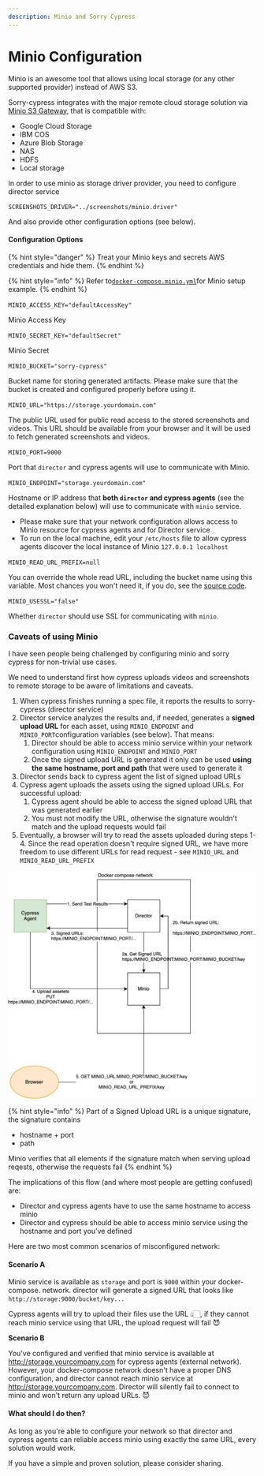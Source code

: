 ```yaml
---
description: Minio and Sorry Cypress
---
```


# Minio Configuration

Minio is an awesome tool that allows using local storage \(or any other supported provider\) instead of AWS S3.  

Sorry-cypress integrates with the major remote cloud storage solution via [Minio S3 Gateway](https://docs.min.io/docs/minio-gateway-for-s3.html), that is compatible with:

* Google Cloud Storage
* IBM COS
* Azure Blob Storage
* NAS
* HDFS
* Local storage

In order to use minio as storage driver provider, you need to configure director service 

```text
SCREENSHOTS_DRIVER="../screenshots/minio.driver"
```

And also provide other configuration options \(see below\).

#### Configuration Options

{% hint style="danger" %}
Treat your Minio keys and secrets AWS credentials and hide them. 
{% endhint %}

{% hint style="info" %}
Refer to[`docker-compose.minio.yml`](https://github.com/sorry-cypress/sorry-cypress/blob/master/docker-compose.minio.yml)for Minio setup example.
{% endhint %}

`MINIO_ACCESS_KEY="defaultAccessKey"`

Minio Access Key



`MINIO_SECRET_KEY="defaultSecret"`

Minio Secret



`MINIO_BUCKET="sorry-cypress"`

Bucket name for storing generated artifacts. Please make sure that the bucket is created and configured properly before using it.



`MINIO_URL="https://storage.yourdomain.com"`

The public URL used for public read access to the stored screenshots and videos. This URL should be available from your browser and it will be used to fetch generated screenshots and videos.



`MINIO_PORT=9000`

Port that `director` and cypress agents will use to communicate with Minio.



`MINIO_ENDPOINT="storage.yourdomain.com"`

Hostname or IP address that **both `director` and cypress agents** \(see the detailed explanation below\) will use to communicate with `minio` service.

* Please make sure that your network configuration allows access to Minio resource for cypress agents and for Director service
* To run on the local machine, edit your `/etc/hosts` file to allow cypress agents discover the local instance of Minio `127.0.0.1 localhost`



`MINIO_READ_URL_PREFIX=null`

You can override the whole read URL, including the bucket name using this variable. Most chances you won't need it, if you do, see the [source code](https://github.com/sorry-cypress/sorry-cypress/blob/master/packages/director/src/screenshots/minio/minio.ts#L42).



`MINIO_USESSL="false"`

Whether `director` should use SSL for communicating with `minio`.

### Caveats of using Minio

I have seen people being challenged by configuring minio and sorry cypress for non-trivial use cases. 

We need to understand first how cypress uploads videos and screenshots to remote storage to be aware of limitations and caveats.

1. When cypress finishes running a spec file, it reports the results to sorry-cypress \(director service\)
2. Director service analyzes the results and, if needed, generates a **signed upload URL** for each asset, using `MINIO_ENDPOINT` and `MINIO_PORT`configuration variables \(see below\). That means:
   1. Director should be able to access minio service within your network configuration using `MINIO_ENDPOINT` and `MINIO_PORT`
   2. Once the signed upload URL is generated it only can be used **using the same hostname, port and path** that were used to generate it
3. Director sends back to cypress agent the list of signed upload URLs
4. Cypress agent uploads the assets using the signed upload URLs. For successful upload:
   1. Cypress agent should be able to access the signed upload URL that was generated earlier
   2. You must not modify the URL, otherwise the signature wouldn't match and the upload requests would fail
5. Eventually, a browser will try to read the assets uploaded during steps 1-4. Since the read operation doesn't require signed URL, we have more freedom to use different URLs for read request - see `MINIO_URL` and `MINIO_READ_URL_PREFIX`

![](../../.gitbook/assets/miniox2.png)

{% hint style="info" %}
Part of a Signed Upload URL is a unique signature, the signature contains 

* hostname + port
* path

Minio verifies that all elements if the signature match when serving upload reqests, otherwise the requests fail
{% endhint %}

The  implications of this flow \(and where most people are getting confused\) are:

* Director and cypress agents have to use the same hostname to access minio
* Director and cypress should be able to access minio service using the hostname and port you've defined

Here are two most common scenarios of misconfigured network:

#### Scenario A

Minio service is available as `storage`  and port is `9000` within your docker-compose. network. director will generate a signed URL that looks like `http://storage:9000/bucket/key...`

Cypress agents will try to upload their files use the URL 👆🏻, if they cannot reach minio service using that URL, the upload request will fail 😈

**Scenario B**

You've configured and verified that minio service is available at http://storage.yourcompany.com for cypress agents \(external network\). However, your docker-compose network doesn't have a proper DNS configuration, and director cannot reach minio service at http://storage.yourcompany.com. Director will silently fail to connect to minio and won't return any upload URLs.  😈

#### What should I do then?

As long as you're able to configure your network so that director and cypress agents can reliable access minio using exactly the same URL, every solution would work. 

If you have a simple and proven solution, please consider sharing.

